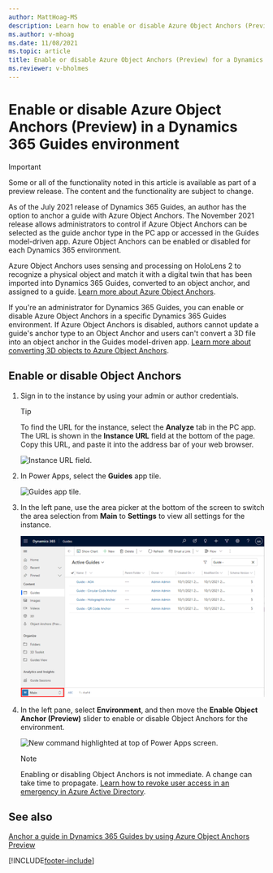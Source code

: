 ```yaml
---
author: MattHoag-MS
description: Learn how to enable or disable Azure Object Anchors (Preview) in a Dynamics 365 Guides environment 
ms.author: v-mhoag
ms.date: 11/08/2021
ms.topic: article
title: Enable or disable Azure Object Anchors (Preview) for a Dynamics 365 Guides environment
ms.reviewer: v-bholmes
---
```


# Enable or disable Azure Object Anchors (Preview) in a Dynamics 365 Guides environment

> [!IMPORTANT]
> Some or all of the functionality noted in this article is available as part of a preview release. The content and the functionality are subject to change.

As of the July 2021 release of Dynamics 365 Guides, an author has the option to anchor a guide with Azure Object Anchors. The November 2021 release allows administrators 
to control if Azure Object Anchors can be selected as the guide anchor type in the PC app or accessed in the Guides model-driven app.  Azure Object Anchors can be enabled or 
disabled for each Dynamics 365 environment.

Azure Object Anchors uses sensing and processing on HoloLens 2 to recognize a physical object and match it with a digital twin that has been imported into Dynamics 365 Guides, 
converted to an object anchor, and assigned to a guide. [Learn more about Azure Object 
Anchors](https://docs.microsoft.com/ynamics365/mixed-reality/guides/pc-app-anchor-azure-object).

If you're an administrator for Dynamics 365 Guides, you can enable or disable Azure Object Anchors in a specific Dynamics 365 Guides environment. If Azure Object Anchors 
is disabled, authors cannot update a guide's anchor type to an Object Anchor and users can't convert a 3D file into an object anchor 
in the Guides model-driven app.  [Learn more about converting 3D objects to Azure Object 
Anchors](https://docs.microsoft.com/dynamics365/mixed-reality/guides/pc-app-anchor-azure-object#convert-the-file-in-the-guides-model-driven-app).

## Enable or disable Object Anchors

1. Sign in to the instance by using your admin or author credentials.

    > [!TIP]
    > To find the URL for the instance, select the **Analyze** tab in the PC app. The URL is shown in the **Instance URL** field at the bottom of the page. Copy this URL, 
    and paste it into the address bar of your web browser.
    >
    > ![Instance URL field.](media/instance-url.PNG "Instance URL field")

2. In Power Apps, select the **Guides** app tile.

    ![Guides app tile.](media/guides-app-tile.PNG "Guides app tile")

3. In the left pane, use the area picker at the bottom of the screen to switch the area selection from **Main** to **Settings** to view all settings for the instance.

    ![Settings highlighted in the left pane.](media/Admin-EnableCalling01__Background-GuidesMDA-AreaPicker-Settings.png "Settings highlighted in left pane")

4. In the left pane, select **Environment**, and then move the **Enable Object Anchor (Preview)** slider to enable or disable Object Anchors for the environment.

    ![New command highlighted at top of Power Apps screen.](media/Admin-EnableCalling02__Background-GuidesMDA-AreaSettings-Environment.png "New command highlighted at top of 
    Power Apps screen")

    > [!NOTE]
    > Enabling or disabling Object Anchors is not immediate. A change can take time to propagate. [Learn how to revoke user access in an emergency in 
    Azure Active Directory](https://docs.microsoft.com/azure/active-directory/enterprise-users/users-revoke-access).

## See also

[Anchor a guide in Dynamics 365 Guides by using Azure Object Anchors Preview](pc-app-anchor-azure-object.md)



[!INCLUDE[footer-include](../includes/footer-banner.md)]
